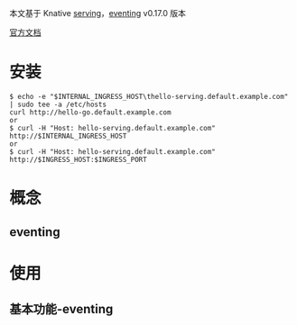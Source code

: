 本文基于 Knative [serving](https://github.com/knative/serving/tree/v0.17.0)，[eventing](https://github.com/knative/eventing/tree/v0.17.0) v0.17.0 版本

[官方文档](https://knative.dev/docs/)

# 安装

```
$ echo -e "$INTERNAL_INGRESS_HOST\thello-serving.default.example.com" | sudo tee -a /etc/hosts
curl http://hello-go.default.example.com
or
$ curl -H "Host: hello-serving.default.example.com" http://$INTERNAL_INGRESS_HOST
or
$ curl -H "Host: hello-serving.default.example.com" http://$INGRESS_HOST:$INGRESS_PORT
```

# 概念

## eventing



# 使用

## 基本功能-eventing

